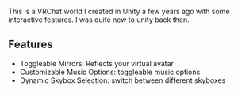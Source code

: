 This is a VRChat world I created in Unity a few years ago with some interactive features.  I was quite new to unity back then.

## Features
- Toggleable Mirrors: Reflects your virtual avatar
- Customizable Music Options: toggleable music options
- Dynamic Skybox Selection: switch between different skyboxes
